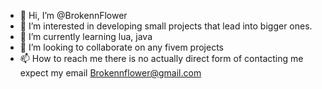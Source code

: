 - 👋 Hi, I’m @BrokennFlower
- 👀 I’m interested in developing small projects that lead into bigger ones.
- 🌱 I’m currently learning lua, java
- 💞️ I’m looking to collaborate on any fivem projects
- 📫 How to reach me there is no actually direct form of contacting me expect my email Brokennflower@gmail.com

<!---
BrokennFlower/BrokennFlower is a ✨ special ✨ repository because its `README.md` (this file) appears on your GitHub profile.
You can click the Preview link to take a look at your changes.
--->
